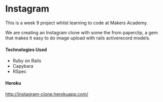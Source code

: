 Instagram
==========
This is a week 9 project whilst learning to code at Makers Academy.

We are creating an Instagram clone with some the from paperclip, a gem that makes it easy to do image upload with rails activerecord models.

#### Technologies Used
+ Ruby on Rails
+ Capybara
+ RSpec

#### Heroku

http://instagram-clone.herokuapp.com/
